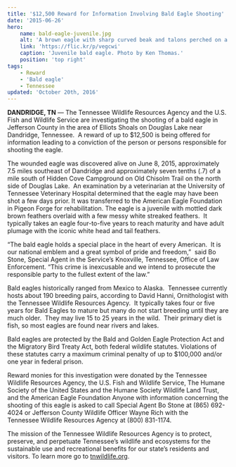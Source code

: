 ```yaml
---
title: '$12,500 Reward for Information Involving Bald Eagle Shooting'
date: '2015-06-26'
hero:
    name: bald-eagle-juvenile.jpg
    alt: 'A brown eagle with sharp curved beak and talons perched on a tree.'
    link: 'https://flic.kr/p/vegcwi'
    caption: 'Juvenile bald eagle. Photo by Ken Thomas.'
    position: 'top right'
tags:
    - Reward
    - 'Bald eagle'
    - Tennessee
updated: 'October 20th, 2016'
---
```


**DANDRIDGE, TN** &mdash; The Tennessee Wildlife Resources Agency and the U.S. Fish and Wildlife Service are investigating the shooting of a bald eagle in Jefferson County in the area of Elliots Shoals on Douglas Lake near Dandridge, Tennessee.  A reward of up to $12,500 is being offered for information leading to a conviction of the person or persons responsible for shooting the eagle.

The wounded eagle was discovered alive on June 8, 2015, approximately 7.5 miles southeast of Dandridge and approximately seven tenths (.7) of a mile south of Hidden Cove Campground on Old Chisolm Trail on the north side of Douglas Lake.  An examination by a veterinarian at the University of Tennessee Veterinary Hospital determined that the eagle may have been shot a few days prior. It was transferred to the American Eagle Foundation in Pigeon Forge for rehabilitation. The eagle is a juvenile with mottled dark brown feathers overlaid with a few messy white streaked feathers.  It typically takes an eagle four-to-five years to reach maturity and have adult plumage with the iconic white head and tail feathers.

“The bald eagle holds a special place in the heart of every American.  It is our national emblem and a great symbol of pride and freedom,”  said Bo Stone, Special Agent in the Service’s Knoxville, Tennessee, Office of Law Enforcement. “This crime is inexcusable and we intend to prosecute the responsible party to the fullest extent of the law.”

Bald eagles historically ranged from Mexico to Alaska.  Tennessee currently hosts about 190 breeding pairs, according to David Hanni, Ornithologist with the Tennessee Wildlife Resources Agency.  It typically takes four or five years for Bald Eagles to mature but many do not start breeding until they are much older.  They may live 15 to 25 years in the wild.  Their primary diet is fish, so most eagles are found near rivers and lakes.

Bald eagles are protected by the Bald and Golden Eagle Protection Act and the Migratory Bird Treaty Act, both federal wildlife statutes. Violations of these statutes carry a maximum criminal penalty of up to $100,000 and/or one year in federal prison.

Reward monies for this investigation were donated by the Tennessee Wildlife Resources Agency, the U.S. Fish and Wildlife Service, The Humane Society of the United States and the Humane Society Wildlife Land Trust, and the American Eagle Foundation Anyone with information concerning the shooting of this eagle is asked to call Special Agent Bo Stone at (865) 692-4024 or Jefferson County Wildlife Officer Wayne Rich with the Tennessee Wildlife Resources Agency at (800) 831-1174.

The mission of the Tennessee Wildlife Resources Agency is to protect, preserve, and perpetuate Tennessee’s wildlife and ecosystems for the sustainable use and recreational benefits for our state’s residents and visitors. To learn more go to [tnwildlife.org](www.tnwildlife.org).

